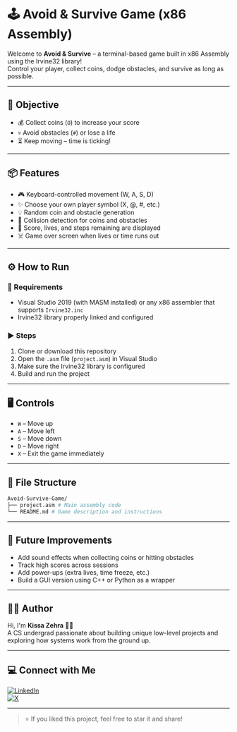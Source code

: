 # 🕹️ Avoid & Survive Game (x86 Assembly)

Welcome to **Avoid & Survive** – a terminal-based game built in x86 Assembly using the Irvine32 library!  
Control your player, collect coins, dodge obstacles, and survive as long as possible.

---

## 🎯 Objective

- 💰 Collect coins (`O`) to increase your score  
- 💀 Avoid obstacles (`#`) or lose a life  
- ⏳ Keep moving – time is ticking!

---

## 📦 Features

- 🎮 Keyboard-controlled movement (W, A, S, D)
- ✨ Choose your own player symbol (X, @, #, etc.)
- 💡 Random coin and obstacle generation
- 🧠 Collision detection for coins and obstacles
- 🧾 Score, lives, and steps remaining are displayed
- ☠️ Game over screen when lives or time runs out

---

## ⚙️ How to Run

### 🔧 Requirements

- Visual Studio 2019 (with MASM installed) or any x86 assembler that supports `Irvine32.inc`  
- Irvine32 library properly linked and configured

### ▶️ Steps

1. Clone or download this repository  
2. Open the `.asm` file (`project.asm`) in Visual Studio  
3. Make sure the Irvine32 library is configured  
4. Build and run the project

---

## 🖥️ Controls

- `W` – Move up  
- `A` – Move left  
- `S` – Move down  
- `D` – Move right  
- `X` – Exit the game immediately

---

## 📁 File Structure
``` bash 
Avoid-Survive-Game/
├── project.asm # Main assembly code
└── README.md # Game description and instructions
```
---

## 🔮 Future Improvements

- Add sound effects when collecting coins or hitting obstacles  
- Track high scores across sessions  
- Add power-ups (extra lives, time freeze, etc.)
- Build a GUI version using C++ or Python as a wrapper

---

## 🙋‍♀️ Author

Hi, I'm **Kissa Zehra** 👩‍💻  
A CS undergrad passionate about building unique low-level projects and exploring how systems work from the ground up.

---

## 💻 Connect with Me

[![LinkedIn](https://img.shields.io/badge/LinkedIn-%230077B5.svg?style=for-the-badge&logo=linkedin&logoColor=white)](https://linkedin.com/in/kissa-zehra)  
[![X](https://img.shields.io/badge/X-black.svg?style=for-the-badge&logo=X&logoColor=white)](https://x.com/KissaZehra95947)

---

> ⭐ If you liked this project, feel free to star it and share!
